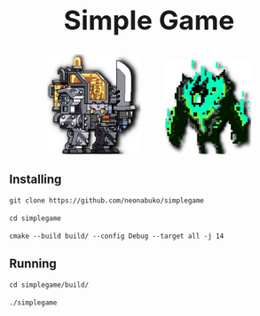 <div align="center">
<h1 style="font-size: 48px">Simple Game</h1>
<img style="margin-right: 40px" src="src/assets/icon/player.png" alt="player" width="169" height="180">
<img src="src/assets/icon/enemy.png" alt="enemy" width="155.5" height="170.5">
</div>

<div>
<h2>Installing</h2>

```shell
git clone https://github.com/neonabuko/simplegame

cd simplegame

cmake --build build/ --config Debug --target all -j 14
```

<h2>Running</h2>

```shell
cd simplegame/build/

./simplegame
```

</div>